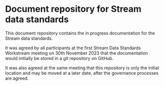 # Document repository for Stream data standards

This document repository contains the in progress documentation for the Stream data standards.

It was agreed by all participants at the first Stream Data Standards Workstream meeting on 30th November 2023 that the documentation would initially be stored in a git repository on GitHub.

It was also agreed at the same meeting that this repository is only the initial location and may be moved at a later date, after the governance processes are agreed.


